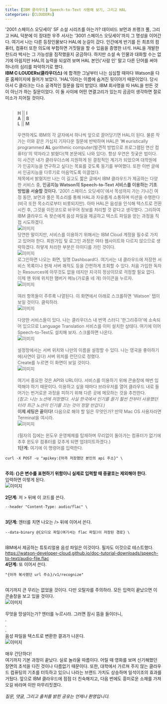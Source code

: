 ```yaml
---
title: [IBM 클라우드] Speech-to-Text 사용해 보기, 그리고 HAL
categories: [CLOUDERs]
---
```

'2001 스페이스 오딧세이' SF 소설 시리즈를 아는가? 데이비드 보먼과 프랭크 풀, 그리고 HAL 덕분에 이 장대한 우주 서사는 '3001 스페이스 오딧세이'까지 그 명성을 이어간다. 여기서 나는 다른 등장인물보다 HAL에 눈길이 갔다. 인간에게 반기를 든 최초의 컴퓨터, 컴퓨터 또한 의도에 부합하면 거짓말을 할 수 있음을 증명한 녀석. HAL을 개발한 찬드라 박사는 그 가능성을 짐작했을지 궁금하다. 하지만 소설 속 인물과 대화할 수는 없기에 아쉽지만 HAL의 능력을 되살려 보며 HAL 본인('사람 인' 말고 다른 단어를 써야 하나)의 심리를 파악하기로 했다.<BR/>
__IBM C:LOUDERs(클라우더스)__ 에 합격한 그날부터 나는 심심할 때마다 Watson을 다룬 홈페이지에 들어가 보았다. 'HAL'이라는 이름에 숨겨진 뒷이야기 때문이었다. 당시 아서 C 클라크는 다소 공격적인 질문을 많이 받았다. IBM 회사명을 따 HAL을 만든 것이 아닌가 하는 질문이었다. 이 둘 사이에 어떤 연결고리가 있는지 곰곰이 생각하면 절로 미소가 지어질 것이다.<BR/><BR/>
> __H__ || __I__ <BR/>
> __A__ || __B__ <BR/>
> __L__ || __M__ <BR/><BR/>
우연하게도 IBM의 각 글자에서 하나씩 앞으로 끌어당기면 HAL이 된다. 물론 작가는 이와 같은 가십지 기자다운 질문에 반박하며 HAL은 '__H__ euristically programmed __AL__ gorithmic computer(발견적 방법으로 프로그램된 연산 컴퓨터)'의 약자라고 밝혔다(책 본문에도 나와 있다). 항상 우연은 짓궂은 법이다.<BR/>
이 사건은 내가 클라우더스에 지원하게 된 결정적인 계기가 되었으며 대학원에 가 인공지능을 연구하고 싶다는 목표를 갖도록 동기를 부여했다. 또한 이번 글에서 인공지능을 다루기로 마음먹도록 이끌었다.<BR/>
제목에서 밝혔지만 나는 이 길고도 짧은 글에서 IBM 클라우드가 제공하는 다양한 서비스 중, __인공지능 Watson의 Speech-to-Text 서비스를 이용하는 기초 방법을 서술할 것이다.__ '2001 스페이스 오딧세이'에서 목성까지 가는 기나긴 여정 동안, 보먼과 풀은 목소리를 통해 HAL과 자유롭게 소통하며 미션을 수행한다(비극 또한 목소리로부터 비롯되지만). 아마 HAL은 음성을 인식해 텍스트로 전환시킨 후, 그것을 이진코드로 바꾸어 정보를 처리할 것 같다고 생각했다. 그리하여 IBM 클라우드 속 왓슨에게 음성 파일을 제공하고 텍스트 파일을 얻는 과정을 직접 시도하겠다.<BR/>
![이미지](https://user-images.githubusercontent.com/50163676/88450302-f5076c80-ce88-11ea-9329-1f41029cdeb6.png "로그인 화면")<BR/>
당연한 말이지만, 서비스를 이용하기 위해서는 IBM Cloud 계정을 필수로 가지고 있어야 한다. 회원가입 및 로그인 과정은 여타 웹사이트와 다르지 않으므로 생략하겠다. 하얗게 처리한 부분은 아이디를 가린 것이다.<BR/>
![이미지](https://user-images.githubusercontent.com/50163676/88450314-081a3c80-ce89-11ea-9f2a-80549565e957.png "초기 대시보드") <BR/>
로그인하면 나오는 화면, 일명 Dashboard다. 여기서는 내 클라우드에 저장한 서비스 목록이나 현재 서버 쾌적도 등을 간편하게 조회할 수 있다. 처음 가입한 독자는 Resources에 아무것도 없을 테지만 지극히 정상이므로 걱정할 필요 없다.<BR/>
이제 맨 위에 위치한 햄버거 메뉴(가로줄 네 개) 아이콘을 누르자.<BR/>
![이미지](https://user-images.githubusercontent.com/50163676/88450322-1cf6d000-ce89-11ea-937b-af988553db00.png "펼쳐진 모습")<BR/><BR/>
여러 항목들이 주루룩 나열된다. 이 화면에서 아래로 스크롤하면 'Watson' 탭이 보일 것이다. 클릭하라.<BR/>
![이미지](https://user-images.githubusercontent.com/50163676/88450332-2d0eaf80-ce89-11ea-97e5-18e6d338dbd0.png "왓슨이 제공하는 서비스들")<BR/><BR/>
다양한 서비스들이 있다. 나는 클라우더스 내 번역 스터디 '한그리쥬아'에 소속되어 있으므로 Language Translation 서비스를 이미 설치한 상태다. 여기에 이어 Speech-to-Text도 설치해 보자. 스크롤하면 나온다.<BR/>
![이미지](https://user-images.githubusercontent.com/50163676/88450338-3dbf2580-ce89-11ea-9408-41375f98df94.png "stt 설정창")<BR/><BR/>
설정창에서는 서버 위치와 나만의 이름을 설정할 수 있다. 나는 영국을 좋아하기에(사연이 길다) 서버 위치를 런던으로 정했다.<BR/>
Create를 누르면 이 화면이 보일 것이다.<BR/>
![이미지](https://user-images.githubusercontent.com/50163676/88450349-4fa0c880-ce89-11ea-919e-e49af26e2199.png "api와 url")<BR/><BR/>
여기서 중요한 것은 API와 URL이다. 서비스를 이용하기 위해 콘솔창에 매번 입력해야 하기 때문이다. 이용하고 싶을 때마다 브라우저를 열어 클라우드 내로 들어가는 번거로운 과정을 피하기 위해 다른 곳에 메모하는 것을 추천한다.<BR/>
*(참고: 나는 노션에 저장했다. 사실 한국에서 인기를 끌기 훨씬 전부터 사용했던 터라 최근 노션이 인기를 끄는 것이 정말 반갑다.)* <BR/>
__이제 세팅은 끝이다!__ 다음으로 해야 할 일은 무엇인가? 만약 Mac OS 사용자라면 Terminal을 여시라.<BR/>
![이미지](https://user-images.githubusercontent.com/50163676/88453056-bf6d7e00-ce9e-11ea-9c7e-c177d2aa0f32.png "터미널 초기 화면")<BR/><BR/>
(필자의 집에는 윈도우 운영체제를 탑재하며 무리없이 돌아가는 컴퓨터가 없기에 추후 윈도우 컴퓨터를 갖추게 되면 업데이트하겠다.)<BR/>
__1단계:__  여기에 이 명령어를 입력한다.<BR/>
```ssh
curl -X POST -u "apikey:{아까 저장했던 본인의 api 주소}" \
```
<BR/> __주의: {}은 변수를 표현하기 위함이니 실제로 입력할 때 중괄호는 제외해야 한다.__ <BR/>입력하면 이렇게 된다.<BR/>
![이미지](https://user-images.githubusercontent.com/50163676/88453233-0dcf4c80-cea0-11ea-9233-4f945a075c40.png "1단계 완료")<BR/><BR/>
__2단계:__  저 \> 뒤에 이 코드를 쓴다.
```ssh
--header "Content-Type: audio/flac" \
```
<BR/> __3단계:__  엔터를 치면 나오는 /> 뒤에 이어서 쓴다.<BR/>
```ssh
--data-binary @{오디오 파일(여기서는 flac 파일)이 저장된 경로} \
```
<BR/> IBM에서 제공하는 튜토리얼용 음성 파일은 이것이다. 필자도 이것으로 테스트했다.<BR/>
<https://watson-developer-cloud.github.io/doc-tutorial-downloads/speech-to-text/audio-file.flac>
<BR/> __4단계:__ 또 이어서 쓴다.<BR/>
```ssh
"{아까 복사했던 url 주소}/v1/recognize"
```
<BR/> 여기까지 큰 무리는 없었을 것이다. 다만 오탈자를 주의하라. 모든 입력이 끝났으면 이 콘솔창을 보고 있을 것이다.<BR/>
![이미지](https://user-images.githubusercontent.com/50163676/88453384-53404980-cea1-11ea-84e6-a133d41863b2.png "입력 끝")<BR/><BR/>
무엇을 망설이는가? 엔터를 누르시라. 그러면 잠시 뜸을 들이더니,<BR/>.<BR/>.<BR/>.<BR/>
음성 파일을 텍스트로 변환한 결과가 나온다.<BR/>
![이미지](https://user-images.githubusercontent.com/50163676/88453410-926e9a80-cea1-11ea-90c4-c6bf7b4720b6.png "결과")<BR/><BR/>
매우 간단하다!<BR/>
여기까지 기본 과정이 끝났다. 실로 놀라울 따름이다. 어릴 때 영화를 보며 신기해했던 장면의 초석을 다진 것이나 다름없기 때문이다. 또한, 대학에서 가르쳐 주지 않는 클라우드 컴퓨팅의 기초를 터득하고 있으니 나라는 브랜드 가치도 상승하며 일석이조의 효과를 거뒀다. 앞으로 IBM 클라우드에 점점 더 친숙해지고, 다음 번에도 흥미로운 소재를 가져오길 바라며 이만 마무리짓겠다.
<BR/><BR/>
*질문, 댓글, 그리고 출처를 밝힌 공유는 언제나 환영입니다.*







